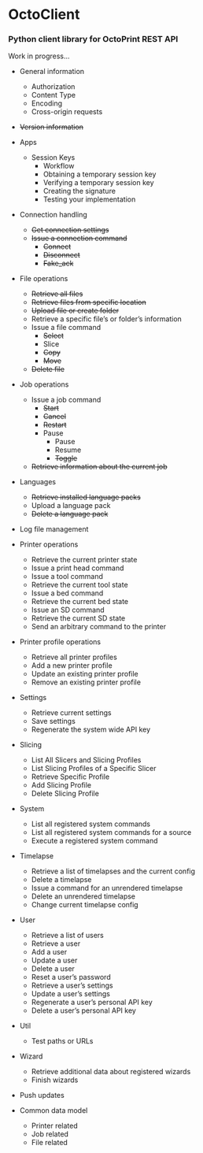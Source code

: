 # OctoClient

### Python client library for OctoPrint REST API

Work in progress... 

* General information
    - Authorization
    - Content Type
    - Encoding
    - Cross-origin requests
* ~~Version information~~
* Apps
    - Session Keys
        - Workflow
        - Obtaining a temporary session key
        - Verifying a temporary session key
        - Creating the signature
        - Testing your implementation
* Connection handling
    - ~~Get connection settings~~
    - ~~Issue a connection command~~
        - ~~Connect~~
        - ~~Disconnect~~
        - ~~Fake_ack~~
* File operations
    - ~~Retrieve all files~~
    - ~~Retrieve files from specific location~~
    - ~~Upload file or create folder~~
    - Retrieve a specific file’s or folder’s information
    - Issue a file command
        - ~~Select~~
        - Slice
        - ~~Copy~~
        - ~~Move~~
    - ~~Delete file~~
* Job operations
    - Issue a job command
        - ~~Start~~
        - ~~Cancel~~
        - ~~Restart~~
        - Pause
            - Pause
            - Resume
            - ~~Toggle~~
    - ~~Retrieve information about the current job~~
* Languages
    - ~~Retrieve installed language packs~~
    - Upload a language pack
    - ~~Delete a language pack~~
* Log file management
* Printer operations
    - Retrieve the current printer state
    - Issue a print head command
    - Issue a tool command
    - Retrieve the current tool state
    - Issue a bed command
    - Retrieve the current bed state
    - Issue an SD command
    - Retrieve the current SD state
    - Send an arbitrary command to the printer
* Printer profile operations
    - Retrieve all printer profiles
    - Add a new printer profile
    - Update an existing printer profile
    - Remove an existing printer profile
* Settings
    - Retrieve current settings
    - Save settings
    - Regenerate the system wide API key
    
* Slicing
    - List All Slicers and Slicing Profiles
    - List Slicing Profiles of a Specific Slicer
    - Retrieve Specific Profile
    - Add Slicing Profile
    - Delete Slicing Profile
* System
    - List all registered system commands
    - List all registered system commands for a source
    - Execute a registered system command
* Timelapse
    - Retrieve a list of timelapses and the current config
    - Delete a timelapse
    - Issue a command for an unrendered timelapse
    - Delete an unrendered timelapse
    - Change current timelapse config
* User
    - Retrieve a list of users
    - Retrieve a user
    - Add a user
    - Update a user
    - Delete a user
    - Reset a user’s password
    - Retrieve a user’s settings
    - Update a user’s settings
    - Regenerate a user’s personal API key
    - Delete a user’s personal API key
* Util
    - Test paths or URLs
* Wizard
    - Retrieve additional data about registered wizards
    - Finish wizards
* Push updates
* Common data model
    - Printer related
    - Job related
    - File related